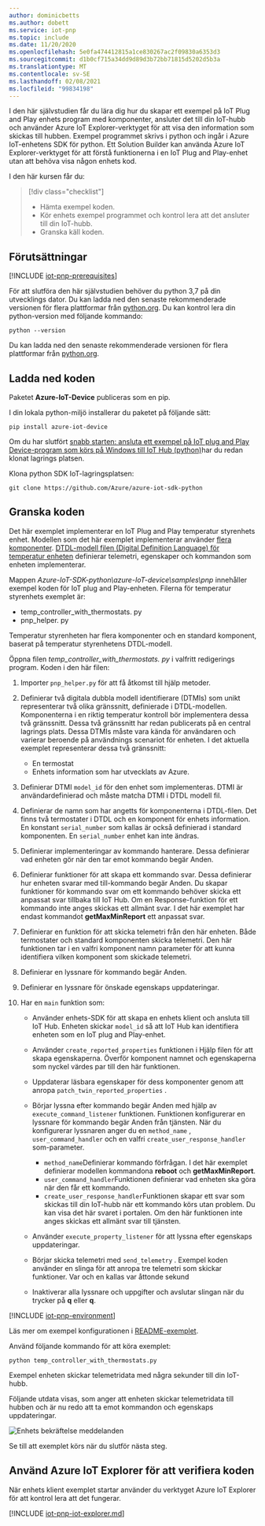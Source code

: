 ```yaml
---
author: dominicbetts
ms.author: dobett
ms.service: iot-pnp
ms.topic: include
ms.date: 11/20/2020
ms.openlocfilehash: 5e0fa474412815a1ce830267ac2f09830a6353d3
ms.sourcegitcommit: d1b0cf715a34dd9d89d3b72bb71815d5202d5b3a
ms.translationtype: MT
ms.contentlocale: sv-SE
ms.lasthandoff: 02/08/2021
ms.locfileid: "99834198"
---
```

I den här självstudien får du lära dig hur du skapar ett exempel på IoT Plug and Play enhets program med komponenter, ansluter det till din IoT-hubb och använder Azure IoT Explorer-verktyget för att visa den information som skickas till hubben. Exempel programmet skrivs i python och ingår i Azure IoT-enhetens SDK för python. Ett Solution Builder kan använda Azure IoT Explorer-verktyget för att förstå funktionerna i en IoT Plug and Play-enhet utan att behöva visa någon enhets kod.

I den här kursen får du:

> [!div class="checklist"]
> * Hämta exempel koden.
> * Kör enhets exempel programmet och kontrol lera att det ansluter till din IoT-hubb.
> * Granska käll koden.

## <a name="prerequisites"></a>Förutsättningar

[!INCLUDE [iot-pnp-prerequisites](iot-pnp-prerequisites.md)]

För att slutföra den här självstudien behöver du python 3,7 på din utvecklings dator. Du kan ladda ned den senaste rekommenderade versionen för flera plattformar från [python.org](https://www.python.org/). Du kan kontrol lera din python-version med följande kommando:  

```cmd/sh
python --version
```

Du kan ladda ned den senaste rekommenderade versionen för flera plattformar från [python.org](https://www.python.org/).

## <a name="download-the-code"></a>Ladda ned koden

Paketet **Azure-IoT-Device** publiceras som en pip.

I din lokala python-miljö installerar du paketet på följande sätt:

```cmd/sh
pip install azure-iot-device
```

Om du har slutfört [snabb starten: ansluta ett exempel på IoT plug and Play Device-program som körs på Windows till IoT Hub (python)](../articles/iot-pnp/quickstart-connect-device.md)har du redan klonat lagrings platsen.

Klona python SDK IoT-lagringsplatsen:

```cmd/sh
git clone https://github.com/Azure/azure-iot-sdk-python
```

## <a name="review-the-code"></a>Granska koden

Det här exemplet implementerar en IoT Plug and Play temperatur styrenhets enhet. Modellen som det här exemplet implementerar använder [flera komponenter](../articles/iot-pnp/concepts-components.md). [DTDL-modell filen (Digital Definition Language) för temperatur enheten](https://github.com/Azure/opendigitaltwins-dtdl/blob/master/DTDL/v2/samples/TemperatureController.json) definierar telemetri, egenskaper och kommandon som enheten implementerar.

Mappen *Azure-IoT-SDK-python\azure-IoT-device\samples\pnp* innehåller exempel koden för IoT plug and Play-enheten. Filerna för temperatur styrenhets exemplet är:

- temp_controller_with_thermostats. py
- pnp_helper. py

Temperatur styrenheten har flera komponenter och en standard komponent, baserat på temperatur styrenhetens DTDL-modell.

Öppna filen *temp_controller_with_thermostats. py* i valfritt redigerings program. Koden i den här filen:

1. Importer `pnp_helper.py` för att få åtkomst till hjälp metoder.

1. Definierar två digitala dubbla modell identifierare (DTMIs) som unikt representerar två olika gränssnitt, definierade i DTDL-modellen. Komponenterna i en riktig temperatur kontroll bör implementera dessa två gränssnitt. Dessa två gränssnitt har redan publicerats på en central lagrings plats. Dessa DTMIs måste vara kända för användaren och varierar beroende på användnings scenariot för enheten. I det aktuella exemplet representerar dessa två gränssnitt:

    - En termostat
    - Enhets information som har utvecklats av Azure.

1. Definierar DTMI `model_id` för den enhet som implementeras. DTMI är användardefinierad och måste matcha DTMI i DTDL modell fil.

1. Definierar de namn som har angetts för komponenterna i DTDL-filen. Det finns två termostater i DTDL och en komponent för enhets information. En konstant `serial_number` som kallas är också definierad i standard komponenten. En `serial_number` enhet kan inte ändras.

1. Definierar implementeringar av kommando hanterare. Dessa definierar vad enheten gör när den tar emot kommando begär Anden.

1. Definierar funktioner för att skapa ett kommando svar. Dessa definierar hur enheten svarar med till-kommando begär Anden. Du skapar funktioner för kommando svar om ett kommando behöver skicka ett anpassat svar tillbaka till IoT Hub. Om en Response-funktion för ett kommando inte anges skickas ett allmänt svar. I det här exemplet har endast kommandot **getMaxMinReport** ett anpassat svar.

1. Definierar en funktion för att skicka telemetri från den här enheten. Både termostater och standard komponenten skicka telemetri. Den här funktionen tar i en valfri komponent namn parameter för att kunna identifiera vilken komponent som skickade telemetri.

1. Definierar en lyssnare för kommando begär Anden.

1. Definierar en lyssnare för önskade egenskaps uppdateringar.

1. Har en `main` funktion som:

    - Använder enhets-SDK för att skapa en enhets klient och ansluta till IoT Hub. Enheten skickar `model_id` så att IoT Hub kan identifiera enheten som en IoT plug and Play-enhet.

    - Använder `create_reported_properties` funktionen i Hjälp filen för att skapa egenskaperna. Överför komponent namnet och egenskaperna som nyckel värdes par till den här funktionen.

    - Uppdaterar läsbara egenskaper för dess komponenter genom att anropa `patch_twin_reported_properties` .

    - Börjar lyssna efter kommando begär Anden med hjälp av `execute_command_listener` funktionen. Funktionen konfigurerar en lyssnare för kommando begär Anden från tjänsten. När du konfigurerar lyssnaren anger du en `method_name` , `user_command_handler` och en valfri `create_user_response_handler` som-parameter.
        - `method_name`Definierar kommando förfrågan. I det här exemplet definierar modellen kommandona **reboot** och **getMaxMinReport**.
        - `user_command_handler`Funktionen definierar vad enheten ska göra när den får ett kommando.
        - `create_user_response_handler`Funktionen skapar ett svar som skickas till din IoT-hubb när ett kommando körs utan problem. Du kan visa det här svaret i portalen. Om den här funktionen inte anges skickas ett allmänt svar till tjänsten.

    - Använder `execute_property_listener` för att lyssna efter egenskaps uppdateringar.

    - Börjar skicka telemetri med `send_telemetry` . Exempel koden använder en slinga för att anropa tre telemetri som skickar funktioner. Var och en kallas var åttonde sekund

    - Inaktiverar alla lyssnare och uppgifter och avslutar slingan när du trycker på **q** eller **q**.

[!INCLUDE [iot-pnp-environment](iot-pnp-environment.md)]

Läs mer om exempel konfigurationen i [README-exemplet](https://github.com/Azure/azure-iot-sdk-python/blob/master/azure-iot-device/samples/pnp/README.md).

Använd följande kommando för att köra exemplet:

```cmd/sh
python temp_controller_with_thermostats.py
```

Exempel enheten skickar telemetridata med några sekunder till din IoT-hubb.

Följande utdata visas, som anger att enheten skickar telemetridata till hubben och är nu redo att ta emot kommandon och egenskaps uppdateringar.

![Enhets bekräftelse meddelanden](media/iot-pnp-multiple-components-python/multiple-component.png)

Se till att exemplet körs när du slutför nästa steg.

## <a name="use-azure-iot-explorer-to-validate-the-code"></a>Använd Azure IoT Explorer för att verifiera koden

När enhets klient exemplet startar använder du verktyget Azure IoT Explorer för att kontrol lera att det fungerar.

[!INCLUDE [iot-pnp-iot-explorer.md](iot-pnp-iot-explorer.md)]
